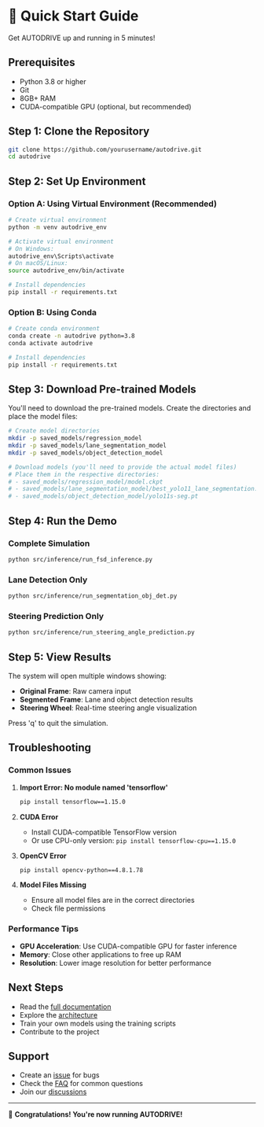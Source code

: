 # 🚀 Quick Start Guide

Get AUTODRIVE up and running in 5 minutes!

## Prerequisites

- Python 3.8 or higher
- Git
- 8GB+ RAM
- CUDA-compatible GPU (optional, but recommended)

## Step 1: Clone the Repository

```bash
git clone https://github.com/yourusername/autodrive.git
cd autodrive
```

## Step 2: Set Up Environment

### Option A: Using Virtual Environment (Recommended)

```bash
# Create virtual environment
python -m venv autodrive_env

# Activate virtual environment
# On Windows:
autodrive_env\Scripts\activate
# On macOS/Linux:
source autodrive_env/bin/activate

# Install dependencies
pip install -r requirements.txt
```

### Option B: Using Conda

```bash
# Create conda environment
conda create -n autodrive python=3.8
conda activate autodrive

# Install dependencies
pip install -r requirements.txt
```

## Step 3: Download Pre-trained Models

You'll need to download the pre-trained models. Create the directories and place the model files:

```bash
# Create model directories
mkdir -p saved_models/regression_model
mkdir -p saved_models/lane_segmentation_model
mkdir -p saved_models/object_detection_model

# Download models (you'll need to provide the actual model files)
# Place them in the respective directories:
# - saved_models/regression_model/model.ckpt
# - saved_models/lane_segmentation_model/best_yolo11_lane_segmentation.pt
# - saved_models/object_detection_model/yolo11s-seg.pt
```

## Step 4: Run the Demo

### Complete Simulation
```bash
python src/inference/run_fsd_inference.py
```

### Lane Detection Only
```bash
python src/inference/run_segmentation_obj_det.py
```

### Steering Prediction Only
```bash
python src/inference/run_steering_angle_prediction.py
```

## Step 5: View Results

The system will open multiple windows showing:
- **Original Frame**: Raw camera input
- **Segmented Frame**: Lane and object detection results
- **Steering Wheel**: Real-time steering angle visualization

Press 'q' to quit the simulation.

## Troubleshooting

### Common Issues

1. **Import Error: No module named 'tensorflow'**
   ```bash
   pip install tensorflow==1.15.0
   ```

2. **CUDA Error**
   - Install CUDA-compatible TensorFlow version
   - Or use CPU-only version: `pip install tensorflow-cpu==1.15.0`

3. **OpenCV Error**
   ```bash
   pip install opencv-python==4.8.1.78
   ```

4. **Model Files Missing**
   - Ensure all model files are in the correct directories
   - Check file permissions

### Performance Tips

- **GPU Acceleration**: Use CUDA-compatible GPU for faster inference
- **Memory**: Close other applications to free up RAM
- **Resolution**: Lower image resolution for better performance

## Next Steps

- Read the [full documentation](README.md)
- Explore the [architecture](docs/ARCHITECTURE.md)
- Train your own models using the training scripts
- Contribute to the project

## Support

- Create an [issue](https://github.com/yourusername/autodrive/issues) for bugs
- Check the [FAQ](docs/FAQ.md) for common questions
- Join our [discussions](https://github.com/yourusername/autodrive/discussions)

---

🎉 **Congratulations! You're now running AUTODRIVE!** 